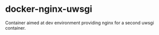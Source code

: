 # docker-nginx-uwsgi
Container aimed at dev environment providing nginx for a second uwsgi container.
